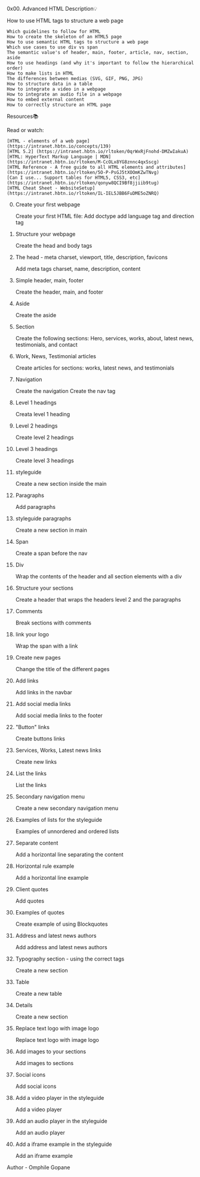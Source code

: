 0x00. Advanced HTML
Description:bulb:

How to use HTML tags to structure a web page

    Which guidelines to follow for HTML
    How to create the skeleton of an HTML5 page
    How to use semantic HTML tags to structure a web page
    Which use cases to use div vs span
    The semantic value's of header, main, footer, article, nav, section, aside
    How to use headings (and why it's important to follow the hierarchical order)
    How to make lists in HTML
    The differences between medias (SVG, GIF, PNG, JPG)
    How to structure data in a table
    How to integrate a video in a webpage
    How to integrate an audio file in a webpage
    How to embed external content
    How to correctly structure an HTML page

Resources:books:

Read or watch:

    [HTML - elements of a web page] (https://intranet.hbtn.io/concepts/139)
    [HTML 5.2] (https://intranet.hbtn.io/rltoken/0qrWxRjFnohd-DMZwIakuA)
    [HTML: HyperText Markup Language | MDN] (https://intranet.hbtn.io/rltoken/M-CcOLx8YG8znnc4qxSscg)
    [HTML Reference - A free guide to all HTML elements and attributes] (https://intranet.hbtn.io/rltoken/5O-P-PsGJ5tXOOmKZwTNvg)
    [Can I use... Support tables for HTML5, CSS3, etc] (https://intranet.hbtn.io/rltoken/qonyw8QCI9Bf8jjiib9tug)
    [HTML Cheat Sheet - WebsiteSetup] (https://intranet.hbtn.io/rltoken/IL-IEL5JBB6FuDME5oZNRQ)

0. Create your first webpage

    Create your first HTML file:
        Add doctype
        add language tag and direction tag

1. Structure your webpage

    Create the head and body tags

2. The head - meta charset, viewport, title, description, favicons

    Add meta tags
        charset, name, description, content

3. Simple header, main, footer

    Create the header, main, and footer

4. Aside

    Create the aside

5. Section

    Create the following sections:
        Hero, services, works, about, latest news, testimonials, and contact

6. Work, News, Testimonial articles

    Create articles for sections:
        works, latest news, and testimonials

7. Navigation

    Create the navigation
        Create the nav tag

8. Level 1 headings

    Creata level 1 heading

9. Level 2 headings

    Create level 2 headings

10. Level 3 headings

    Create level 3 headings

11. styleguide

    Create a new section inside the main

12. Paragraphs

    Add paragraphs

13. styleguide paragraphs

    Create a new section in main

14. Span

    Create a span before the nav

15. Div

    Wrap the contents of the header and all section elements with a div

16. Structure your sections

    Create a header that wraps the headers level 2 and the paragraphs

17. Comments

    Break sections with comments

18. link your logo

    Wrap the span with a link

19. Create new pages

    Change the title of the different pages

20. Add links

    Add links in the navbar

21. Add social media links

    Add social media links to the footer

22. "Button" links

    Create buttons links

23. Services, Works, Latest news links

    Create new links

24. List the links

    List the links

25. Secondary navigation menu

    Create a new secondary navigation menu

26. Examples of lists for the styleguide

    Examples of unnordered and ordered lists

27. Separate content

    Add a horizontal line separating the content

28. Horizontal rule example

    Add a horizontal line example

29. Client quotes

    Add quotes

30. Examples of quotes

    Create example of using Blockquotes

31. Address and latest news authors

    Add address and latest news authors

32. Typography section - using the correct tags

    Create a new section

33. Table

    Create a new table

34. Details

    Create a new section

35. Replace text logo with image logo

    Replace text logo with image logo

36. Add images to your sections

    Add images to sections

37. Social icons

    Add social icons

38. Add a video player in the styleguide

    Add a video player

39. Add an audio player in the styleguide

    Add an audio player

40. Add a iframe example in the styleguide

    Add an iframe example

Author - Omphile Gopane
